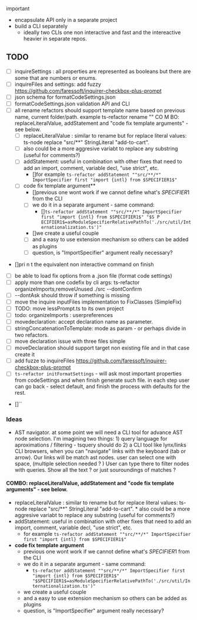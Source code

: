 important

  * encapsulate API only in a separate project
  * build a CLI separately
    * ideally two CLIs one non interactive and fast and the intereactive heavier in separate repos.


## TODO
- [ ] inquireSettings : all properties are represented as booleans but there are some that are numbers or enums.
- [ ] inquireFiles and settings: add fuzzy  https://github.com/faressoft/inquirer-checkbox-plus-prompt
- [ ] json schema for formatCodeSettings.json 
- [ ] formatCodeSettings.json validation API and CLI
- [ ] all rename refactors should support template name based on previous name, current folder/path. example ts-refactor rename ""
 CO M BO: replaceLiteralValue, addStatement and "code fix template arguments" - see below. 
  - [ ] replaceLiteralValue : similar to rename but for replace literal values: ts-node replace "src/**" StringLiteral "add-to-cart". 
  - [ ] also could be a more aggresive variabt to replace any substring (useful for comments?)
  - [ ] addStatement: useful in combination with other fixes that need to add an import, comment, variable decl, "use strict", etc.
    - []for example `ts-refactor addStatement ""src/**/*" ImportSpecifier first "import {intl} from $SPECIFIER1$"`
  - [ ] code fix template argument**
    -   []previous one wont work if we cannot define what's $SPECIFIER1$ from the CLI
    - [ ] we do it in a separate argument - same command:
      -   []`ts-refactor addStatement ""src/**/*" ImportSpecifier first "import {intl} from $SPECIFIER1$" "$S P ECIFIER1$=asModuleSpecifierRelativePathTo('./src/util/Internationalization.ts')"`
    - []we create a useful couple
    - [ ] and a easy to use extension mechanism so others can be added as plugins
    - [ ] question, is "ImportSpecifier" argument really necessary?
- []pri n t the equivalent non interactive command on finish
- [ ] be able to load fix options from a .json file (format code settings)
- [ ] apply more than one codefix by cli args: ts-refactor organizeImports,removeUnused ./src --dontConfirm
- [ ] --dontAsk should throw if something is missing
- [ ] move the inquire inputFiles implementation to FixClasses (SimpleFix)
- [ ] TODO: move lessPrompt.ts to its own project
- [ ] todo: organizeImports : userpreferences
- [ ] movedeclaration: accept declaration name as parameter.
- [ ] stringConcatenationToTemplate: mode as param - or perhaps divide in two refactors.
- [ ] move  declaration issue with three files simple
- [ ] moveDeclaration should support target non existing file and in that case create it
- [ ] add fuzze to inquireFiles https://github.com/faressoft/inquirer-checkbox-plus-prompt
- [ ] `ts-refactor initFormatSettings` - will ask most important properties from codeSettings and when finish generate such file. in each step user can   go back - select default, and finish the process with defaults for the rest.
- []`` 
 
### Ideas

 * AST navigator. at some point we will need a CLI tool for advance AST node selection. I'm imagining two things: 1) query language for aproximations / filtering - tsquery should do 2) a CLI tool like lynx/links CLI browsers, when you can "navigate" links with the keyboard (tab or arrow). Our links will be match ast nodes. user can select one with space, (multiple selection needed ? ) User can type there to filter nodes with queries. Show all the text ? or just souroundings of matches ?

#### COMBO: replaceLiteralValue, addStatement and "code fix template arguments" - see below. 
   * replaceLiteralValue : similar to rename but for replace literal values: ts-node replace "src/**" StringLiteral "add-to-cart". 
    * also could be a more aggresive variabt to replace any substring (useful for comments?)
   * addStatement: useful in combination with other fixes that need to add an import, comment, variable decl, "use strict", etc.
     * for example `ts-refactor addStatement ""src/**/*" ImportSpecifier first "import {intl} from $SPECIFIER1$"`
   * **code fix template argument**
     * previous one wont work if we cannot define what's $SPECIFIER1$ from the CLI
     * we do it in a separate argument - same command:
       * `ts-refactor addStatement ""src/**/*" ImportSpecifier first "import {intl} from $SPECIFIER1$" "$SPECIFIER1$=asModuleSpecifierRelativePathTo('./src/util/Internationalization.ts')"`
     * we create a useful couple
     * and a easy to use extension mechanism so others can be added as plugins
     * question, is "ImportSpecifier" argument really necessary?